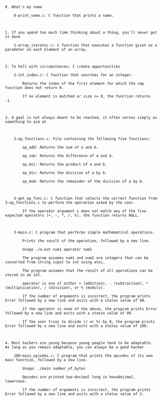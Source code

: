 



    0. What's my name

        0-print_name.c: C function that prints a name.



    1. If you spend too much time thinking about a thing, you'll never get it done

        1-array_iterator.c: C function that executes a function given as a parameter on each element of an array.



    2. To hell with circumstances; I create opportunities

        2-int_index.c: C function that searches for an integer.

            Returns the index of the first element for which the cmp function does not return 0.

            If no element is matched or size <= 0, the function returns -1.



    3. A goal is not always meant to be reached, it often serves simply as something to aim at



        3-op_functions.c: File containing the following five functions:

            op_add: Returns the sum of a and b.

            op_sub: Returns the difference of a and b.

            op_mul: Returns the product of a and b.

            op_div: Returns the division of a by b.

            op_mod: Returns the remainder of the division of a by b.



        3-get_op_func.c: C function that selects the correct function from 3-op_functions.c to perform the operation asked by the user.

            If the operator argument s does not match any of the five expected operators (+, -, *, /, %), the function returns NULL.



        3-main.c: C program that performs simple mathematical operations.

            Prints the result of the operation, followed by a new line.

            Usage ./a.out num1 operator num2

            The program assumes num1 and num2 are integers that can be converted from string input to int using atoi.

            The program assumes that the result of all operations can be stored in an int.

            operator is one of either + (addition), - (subtraction), * (multiplication), / (division), or % (modulo).

            If the number of arguments is incorrect, the program prints Error followed by a new line and exits with a status value of 98.

            If the operator is none of the above, the program prints Error followed by a new line and exits with a status value of 99.

            If the user tries to divide (/ or %) by 0, the program prints Error followed by a new line and exits with a status value of 100.



    4. Most hackers are young because young people tend to be adaptable. As long as you remain adaptable, you can always be a good hacker

        100-main_opcodes.c: C program that prints the opcodes of its own main function, followed by a new line.

            Usage: ./main number_of_bytes

            Opcodes are printed two-decimal long in hexadecimal, lowercase.

            If the number of arguments is incorrect, the program prints Error followed by a new line and exits with a status value of 2.


